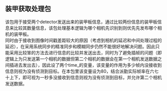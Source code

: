## 装甲获取处理包
该包用于接受两个detector发送出来的装甲板信息，通过比较两份信息的装甲板信息来比较其数量信息，该包处理基本逻辑为哪个相机先识别到则优先先发布哪个相机的装甲板。</br>
同时由于接收到图像时间戳差距较大的原因（考虑到相机的延迟和中间处理过程的延迟），在采用系统同步的精准同步和模糊同步仍然不能很好地解决问题。因此只能采用比较笨的方法去进行信息的比较并发送出去，同时为了避免插帧的问题（即逻辑上为只发送第一个相机的数据但第二个相机的数据会在第一个相机发送数据之间插进去发出去），因此设了两个time_的变量，该变量的作用为多少帧内没接收到信息则视为没有侦测到目标。在本包里该变量设为80，结合派勤实际帧率在六七十上下，即可视为一秒多没接收到信息则视为没有侦测到目标，并允许第二个相机发送数据。